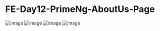 # FE-Day12-PrimeNg-AboutUs-Page

![image](https://user-images.githubusercontent.com/38674801/194497094-8349c318-e040-45ef-82f4-552722587642.png)
![image](https://user-images.githubusercontent.com/38674801/194497160-dae9f6fb-fc37-4d70-8215-db39743e34fd.png)
![image](https://user-images.githubusercontent.com/38674801/194497241-8c80205a-c69f-47a5-a371-8987ee9a8645.png)
![image](https://user-images.githubusercontent.com/38674801/194497294-d3e422be-798e-4b52-887c-2590ff6bb016.png)



